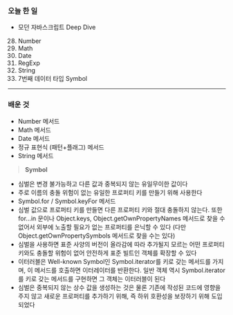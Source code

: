 ### 오늘 한 일
- 모던 자바스크립트 Deep Dive
28. Number
29. Math
30. Date
31. RegExp
32. String
33. 7번째 데이터 타입 Symbol
___
### 배운 것
- Number 메서드
- Math 메서드
- Date 메서드
- 정규 표현식 (패턴+플래그) 메서드
- String 메서드

> **Symbol**
- 심벌은 변경 불가능하고 다른 값과 중복되지 않는 유일무이한 값이다
- 주로 이름의 충돌 위험이 없는 유일한 프로퍼티 키를 만들기 위해 사용한다
- Symbol.for / Symbol.keyFor 메서드
- 심벌 값으로 프로퍼티 키를 만들면 다른 프로퍼티 키와 절대 충돌하지 않는다. 또한 for...in 문이나 Object.keys, Object.getOwnPropertyNames 메서드로 찾을 수 없어서 외부에 노출할 필요가 없는 프로퍼티를 은닉할 수 있다
(다만 Object.getOwnPropertySymbols 메서드로 찾을 수는 있다)
- 심벌을 사용하면 표준 사양의 버전이 올라감에 따라 추가될지 모르는 어떤 프로퍼티 키와도 충돌할 위험이 없어 안전하게 표준 빌트인 객체를 확장할 수 있다
- 이터러블은 Well-known Symbol인 Symbol.iterator를 키로 갖는 메서드를 가지며, 이 메서드를 호출하면 이터레이터를 반환한다. 일반 객체 역시 Symbol.iterator를 키로 갖는 메서드를 구현하면 그 객체는 이터러블이 된다
- 심벌은 중복되지 않는 상수 값을 생성하는 것은 물론 기존에 작성된 코드에 영향을 주지 않고 새로운 프로퍼티를 추가하기 위해, 즉 하위 호환성을 보장하기 위해 도입되었다
